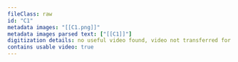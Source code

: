 ```yaml
---
fileClass: raw
id: "C1"
metadata images: "[[C1.png]]"
metadata images parsed text: ["[[C1]]"]
digitization details: no useful video found, video not transferred for parsing
contains usable video: true
---
```

